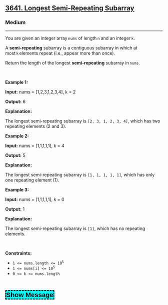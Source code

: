 <h2><a href="https://leetcode.com/problems/longest-semi-repeating-subarray">3641. Longest Semi-Repeating Subarray</a></h2><h3>Medium</h3><hr><p>You are given an integer array <code>nums</code> of length <code>n</code> and an integer <code>k</code>.</p>

<p>A <strong>semi‑repeating</strong> subarray is a contiguous subarray in which at most <code>k</code> elements repeat (i.e., appear more than once).</p>

<p>Return the length of the longest <strong>semi‑repeating</strong> subarray in <code>nums</code>.</p>

<p>&nbsp;</p>
<p><strong class="example">Example 1:</strong></p>

<div class="example-block">
<p><strong>Input:</strong> <span class="example-io">nums = [1,2,3,1,2,3,4], k = 2</span></p>

<p><strong>Output:</strong> <span class="example-io">6</span></p>

<p><strong>Explanation:</strong></p>

<p>The longest semi-repeating subarray is <code>[2, 3, 1, 2, 3, 4]</code>, which has two repeating elements (2 and 3).</p>
</div>

<p><strong class="example">Example 2:</strong></p>

<div class="example-block">
<p><strong>Input:</strong> <span class="example-io">nums = [1,1,1,1,1], k = 4</span></p>

<p><strong>Output:</strong> <span class="example-io">5</span></p>

<p><strong>Explanation:</strong></p>

<p>The longest semi-repeating subarray is <code>[1, 1, 1, 1, 1]</code>, which has only one repeating element (1).</p>
</div>

<p><strong class="example">Example 3:</strong></p>

<div class="example-block">
<p><strong>Input:</strong> <span class="example-io">nums = [1,1,1,1,1], k = 0</span></p>

<p><strong>Output:</strong> <span class="example-io">1</span></p>

<p><strong>Explanation:</strong></p>

<p>The longest semi-repeating subarray is <code>[1]</code>, which has no repeating elements.</p>
</div>

<p>&nbsp;</p>
<p><strong>Constraints:</strong></p>

<ul>
	<li><code>1 &lt;= nums.length &lt;= 10<sup>5</sup></code></li>
	<li><code>1 &lt;= nums[i] &lt;= 10<sup>5</sup></code></li>
	<li><code>0 &lt;= k &lt;= nums.length</code></li>
</ul>

<p>&nbsp;</p>
<style type="text/css">.spoilerbutton {display:block; border:dashed; padding: 0px 0px; margin:10px 0px; font-size:150%; font-weight: bold; color:#000000; background-color:cyan; outline:0;
}
.spoiler {overflow:hidden;}
.spoiler > div {-webkit-transition: all 0s ease;-moz-transition: margin 0s ease;-o-transition: all 0s ease;transition: margin 0s ease;}
.spoilerbutton[value="Show Message"] + .spoiler > div {margin-top:-2000%;}
.spoilerbutton[value="Hide Message"] + .spoiler {padding:5px;}
</style>
<input class="spoilerbutton" onclick="this.value=this.value=='Show Message'?'Hide Message':'Show Message';" type="button" value="Show Message" />
<div class="spoiler">
<div>
<p><strong>FOR TESTING ONLY. WILL BE DELETED LATER.</strong></p>
// Model solution has runtime of O(n log n), O(n*n) and above should TLE.

<pre>
# Bromelia

import sys
import random, json, string
import math
import datetime
from collections import defaultdict
ri = random.randint

MAX_N   = 100_000
MAX_VAL = 100_000

def randomString(n, allowed):
    return &#39;&#39;.join(random.choices(allowed, k=n))

def randomUnique(x, y, n):
    return random.sample(range(x, y + 1), n)

def randomArray(x, y, n):
    return [ri(x, y) for _ in range(n)]

def shuffle(arr):
    random.shuffle(arr)
    return arr

def pr(a):
    file.write(str(a).replace(&quot; &quot;, &quot;&quot;).replace(&quot;\&#39;&quot;, &quot;\&quot;&quot;).replace(&quot;\&quot;null\&quot;&quot;, &quot;null&quot;) + &#39;\n&#39;)

def prstr(a):
    pr(&quot;\&quot;&quot; + a + &quot;\&quot;&quot;)


def prtc(tc):
    nums, k = tc
    pr(nums)
    pr(k)
    
def examples():
    yield ([1, 2, 3, 1, 2, 3, 4], 2)
    yield ([1, 1, 1, 1, 1], 4)
    yield ([1, 1, 1, 1, 1], 0)

def smallCases():
    yield ([MAX_VAL], 0)
    yield ([MAX_VAL], 1)

    for len in range(1, 3 + 1):
        nums = [0] * len

        def recursiveGenerate(idx: int):
            if idx == len:
                for k in range(0, len + 1):
                    yield (nums, k)
            else:
                for nextElement in range(1, len + 1):
                    nums[idx] = nextElement
                    yield from recursiveGenerate(idx + 1)

        yield from recursiveGenerate(0)

def randomCases():
    params = [
        (    4,    20,      10, 400),
        (   21,  2000,    1000, 100),
        (MAX_N, MAX_N,      10,   2),
        (MAX_N, MAX_N,     500,   2),
        (MAX_N, MAX_N, MAX_VAL,   2),
    ]
    for minLen, maxLen, maxVal, testCount in params:
        for _ in range(testCount):
            len = ri(minLen, maxLen)
            k = ri(1, len)

            nums = [0] * len
            for i in range(len):
                nums[i] = ri(1, maxVal)        

            yield (nums, k)

def cornerCases():
    yield ([MAX_VAL] * MAX_N, 0)
    yield ([MAX_VAL] * MAX_N, MAX_N)
    yield ([i for i in range(1, MAX_N + 1)], 0)
    yield ([i for i in range(1, MAX_N + 1)], MAX_N)
    yield ([i // 2 + 1 for i in range(MAX_N)], MAX_N // 2 - 1)
    yield ([i % (MAX_N // 2) + 1 for i in range(MAX_N)], MAX_N // 2 - 1)


with open(&#39;test.txt&#39;, &#39;w&#39;) as file:
    random.seed(0)
    for tc in examples(): prtc(tc)
    for tc in smallCases(): prtc(tc)
    for tc in sorted(list(randomCases()), key = lambda x: len(x[0])): prtc(tc)
    for tc in cornerCases(): prtc(tc)
</pre>
</div>
</div>
